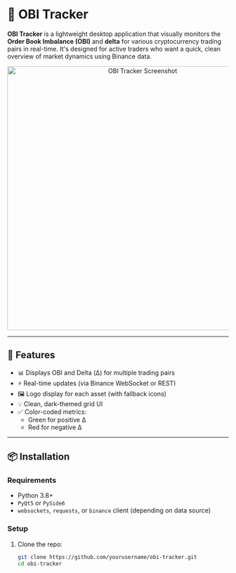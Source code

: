 # 🧭 OBI Tracker

**OBI Tracker** is a lightweight desktop application that visually monitors the **Order Book Imbalance (OBI)** and **delta** for various cryptocurrency trading pairs in real-time. It's designed for active traders who want a quick, clean overview of market dynamics using Binance data.

<p align="center">
  <img src="screenshot.png" alt="OBI Tracker Screenshot" width="600">
</p>

---

## 🚀 Features

- 📊 Displays OBI and Delta (Δ) for multiple trading pairs
- ⚡ Real-time updates (via Binance WebSocket or REST)
- 🖼️ Logo display for each asset (with fallback icons)
- 💡 Clean, dark-themed grid UI
- ✅ Color-coded metrics:
  - Green for positive Δ
  - Red for negative Δ

---

## 📦 Installation

### Requirements

- Python 3.8+
- `PyQt5` or `PySide6`
- `websockets`, `requests`, or `binance` client (depending on data source)

### Setup

1. Clone the repo:
   ```bash
   git clone https://github.com/yourusername/obi-tracker.git
   cd obi-tracker
